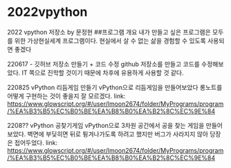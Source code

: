 # 2022vpython
2022 vpython 저장소 by 문정현
##프로그램 개요
내가 만들고 싶은 프로그램은 모두를 위한 가상현실세계 프로그램이다. 
현실에서 살 수 없는 삶을 경험할 수 있도록 사용되면 좋겠다

220617 - 깃허브 저장소 만들기 + 코드 수정
github 저장소를 만들고 코드를 수정해보았다.
IT 쪽으로 진학할 것이기 때문에 차후에 유용하게 사용할 것 같다.

220825 vPython 리듬게임 만들기
vPython으로 리듬게임을 만들어보았다
롱노트를 어떻게 구현하는 것이 좋을지 잘 모르겠다.
link: https://www.glowscript.org/#/user/lmoon2674/folder/MyPrograms/program/%EA%B3%B5%EC%B0%BE%EA%B8%B0%EA%B2%8C%EC%9E%84

2208?? vPython 공찾기게임
vPython으로 3차원 공간에서 공을 찾는 게임을 만들어보았다.
벽면에 부딪히면 뒤로 튕겨나가도록 하려고 했지만 버그가 사라지지 않아 당장은 접어두었다.
link: https://www.glowscript.org/#/user/lmoon2674/folder/MyPrograms/program/%EA%B3%B5%EC%B0%BE%EA%B8%B0%EA%B2%8C%EC%9E%84
